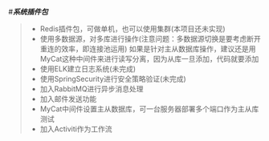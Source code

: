 #***系统插件包***
>- Redis插件包，可做单机，也可以使用集群(本项目还未实现)
>- 使用多数据源，对多库进行操作(注意问题：多数据源切换是要考虑断开重连的效率，即连接池运用)
    如果是针对主从数据库操作，建议还是用MyCat这种中间件来进行读写分离，因为从库一旦添加，代码就要添加
>- 使用ELK建立日志系统(未完成)
>- 使用SpringSecurity进行安全策略验证(未完成)
>- 加入RabbitMQ进行异步消息处理
>- 加入邮件发送功能
>- MyCat中间件设置主从数据库，可一台服务器部署多个端口作为主从库测试
>- 加入Activiti作为工作流